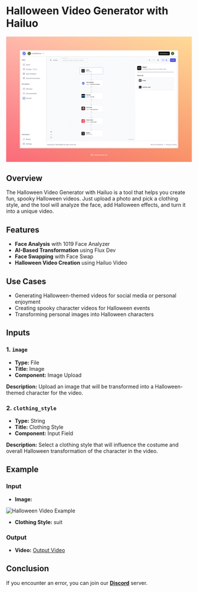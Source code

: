 # Halloween Video Generator with Hailuo

<img src="images/halloween-video-generator-hailuo-full.jpeg" alt="Halloween Video Generator"/>

## Overview
The Halloween Video Generator with Hailuo is a tool that helps you create fun, spooky Halloween videos. Just upload a photo and pick a clothing style, and the tool will analyze the face, add Halloween effects, and turn it into a unique video.

## Features
- **Face Analysis** with 1019 Face Analyzer
- **AI-Based Transformation** using Flux Dev
- **Face Swapping** with Face Swap
- **Halloween Video Creation** using Hailuo Video

## Use Cases
- Generating Halloween-themed videos for social media or personal enjoyment
- Creating spooky character videos for Halloween events
- Transforming personal images into Halloween characters

## Inputs

### 1. `image`
- **Type:** File
- **Title:** Image
- **Component:** Image Upload

**Description:** Upload an image that will be transformed into a Halloween-themed character for the video.

### 2. `clothing_style`
- **Type:** String
- **Title:** Clothing Style
- **Component:** Input Field

**Description:** Select a clothing style that will influence the costume and overall Halloween transformation of the character in the video.

## Example 

### Input
- **Image:** 

<img src="https://storage.googleapis.com/magicpoint/models/man.png" alt="Halloween Video Example" width="300">

- **Clothing Style:** suit
### Output
- **Video:** 
[Output Video](https://storage.googleapis.com/magicpoint/github-outputs/halloween-video-generator-hailuo-github-output.mp4)

## Conclusion

If you encounter an error, you can join our <b><a href="https://discord.com/invite/yzZD4ZxBPt" target="_blank">Discord</a></b> server.
